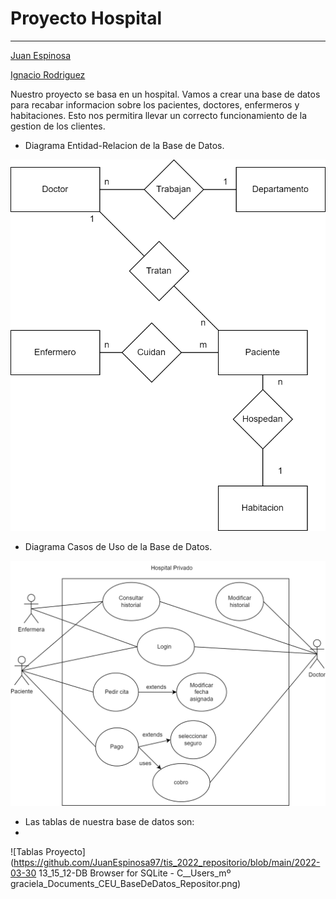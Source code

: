 # Proyecto Hospital
------

[Juan Espinosa](https://github.com/JuanEspinosa97)

[Ignacio Rodriguez](https://github.com/IgnacioRodrig)

Nuestro proyecto se basa en un hospital. Vamos a crear una base de datos para recabar informacion sobre los pacientes, doctores, enfermeros y habitaciones. Esto nos permitira llevar un correcto funcionamiento de la gestion de los clientes.

- Diagrama Entidad-Relacion de la Base de Datos.

![Diagrama E-R](https://github.com/JuanEspinosa97/tis_2022_repositorio/blob/main/doc/Proyecto_Entidad_Relacion.png)

- Diagrama Casos de Uso de la Base de Datos.

![Diagrama UML](https://github.com/JuanEspinosa97/tis_2022_repositorio/blob/main/doc/Proyecto_Diagrama_de_usos.png)

- Las tablas de nuestra base de datos son:
- 
![Tablas Proyecto](https://github.com/JuanEspinosa97/tis_2022_repositorio/blob/main/2022-03-30 13_15_12-DB Browser for SQLite - C__Users_mº graciela_Documents_CEU_BaseDeDatos_Repositor.png)


